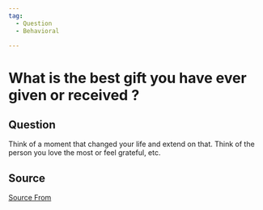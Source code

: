 ```yaml
---
tag:
  - Question
  - Behavioral

---
```

  
# What is the best gift you have ever given or received ?

## Question
Think of a moment that changed your life and extend on that. Think of the person you love the most or feel grateful, etc.




##  Source
[Source From](https://bigfrontend.dev/question/What-is-the-best-gift-you-have-ever-given-or-received)

  